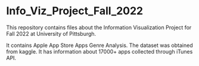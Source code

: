 # Info_Viz_Project_Fall_2022
This repository contains files about the Information Visualization Project for Fall 2022 at University of Pittsburgh.

It contains Apple App Store Apps Genre Analysis. The dataset was obtained from kaggle. It has information about 17000+ apps collected through iTunes API.


